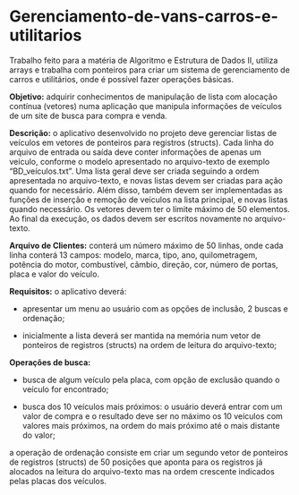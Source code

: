 # Gerenciamento-de-vans-carros-e-utilitarios
Trabalho feito para a matéria de Algoritmo e Estrutura de Dados II, utiliza arrays e trabalha com ponteiros para criar um sistema de gerenciamento de carros e utilitários, onde é possível fazer operações básicas. 


**Objetivo:** adquirir conhecimentos de manipulação de lista com alocação contínua (vetores) numa aplicação que manipula informações de veículos de um site de busca para compra e venda.

**Descrição:** o aplicativo desenvolvido no projeto deve gerenciar listas de veículos em vetores de ponteiros para registros (structs). Cada linha do arquivo de entrada ou saída deve conter informações de apenas um veículo, conforme o modelo apresentado no arquivo-texto de exemplo “BD_veículos.txt”. Uma lista geral deve ser criada seguindo a ordem apresentada no arquivo-texto, e novas listas devem ser criadas para ação quando for necessário. Além disso, também devem ser implementadas as funções de inserção e remoção de veículos na lista principal, e novas listas quando necessário. Os vetores devem ter o limite máximo de 50 elementos. Ao final da execução, os dados devem ser escritos novamente no arquivo-texto.

**Arquivo de Clientes:** conterá um número máximo de 50 linhas, onde cada linha conterá 13 campos: modelo, marca, tipo, ano, quilometragem, potência do motor, combustível, câmbio, direção, cor, número de portas, placa e valor do veículo.

**Requisitos:** o aplicativo deverá:
- apresentar um menu ao usuário com as opções de inclusão, 2 buscas e ordenação;

- inicialmente a lista deverá ser mantida na memória num vetor de ponteiros de registros (structs) na ordem de leitura do arquivo-texto;

**Operações de busca:**
- busca de algum veículo pela placa, com opção de exclusão quando o veículo for encontrado;

- busca dos 10 veículos mais próximos: o usuário deverá entrar com um valor de compra e o resultado deve ser no máximo os 10 veículos com valores mais próximos, na ordem do mais próximo até o mais distante do valor;
 
a operação de ordenação consiste em criar um segundo vetor de ponteiros de registros (structs) de 50 posições que aponta para os registros já alocados na leitura do arquivo-texto mas na ordem crescente indicados pelas placas dos veículos.

